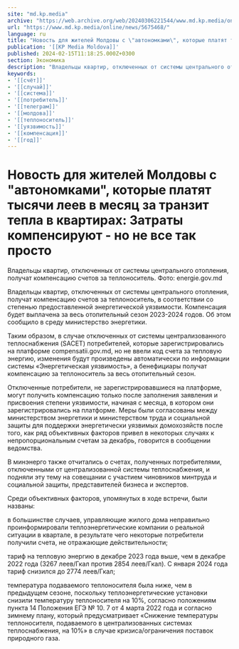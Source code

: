 ```yaml
---
site: "md.kp.media"
archive: "https://web.archive.org/web/20240306221544/www.md.kp.media/online/news/5675468/"
url: "https://www.md.kp.media/online/news/5675468/"
language: ru
title: "Новость для жителей Молдовы с \"автономками\", которые платят тысячи леев в месяц за транзит тепла в квартирах: Затраты компенсируют - но не все так просто"
publication: '[[KP Media Moldova]]'
published: 2024-02-15T11:18:25.000Z+0300
section: Экономика
description: "Владельцы квартир, отключенных от системы центрального отопления, получат компенсацию счетов за теплоноситель"
keywords:
- '[[счёт]]'
- '[[случай]]'
- '[[система]]'
- '[[потребитель]]'
- '[[телеграм]]'
- '[[молдова]]'
- '[[теплоноситель]]'
- '[[уязвимость]]'
- '[[компенсация]]'
- '[[год]]'
---
```


# Новость для жителей Молдовы с "автономками", которые платят тысячи леев в месяц за транзит тепла в квартирах: Затраты компенсируют - но не все так просто

Владельцы квартир, отключенных от системы центрального отопления, получат компенсацию счетов за теплоноситель. Фото: energie.gov.md

Владельцы квартир, отключенных от системы центрального отопления, получат компенсацию счетов за теплоноситель, в соответствии со степенью предоставленной энергетической уязвимости. Компенсация будет выплачена за весь отопительный сезон 2023-2024 годов. Об этом сообщило в среду министерство энергетики.

Таким образом, в случае отключенных от системы централизованного теплоснабжения (SACET) потребителей, которые зарегистрировались на платформе compensatii.gov.md, но не ввели код счета за тепловую энергию, изменения будут произведены автоматически по информации системы «Энергетическая уязвимость», а бенефициары получат компенсацию за теплоноситель за весь отопительный сезон.

Отключенные потребители, не зарегистрировавшиеся на платформе, могут получить компенсацию только после заполнения заявления и присвоения степени уязвимости, начиная с месяца, в котором они зарегистрировались на платформе. Меры были согласованы между министерством энергетики и министерством труда и социальной защиты для поддержки энергетически уязвимых домохозяйств после того, как ряд объективных факторов привел в некоторых случаях к непропорциональным счетам за декабрь, говорится в сообщении ведомства.

В минэнерго также отчитались о счетах, полученных потребителями, отключенными от централизованной системы теплоснабжения, и подняли эту тему на совещании с участием чиновников минтруда и социальной защиты, представителей бизнеса и экспертов.

Среди объективных факторов, упомянутых в ходе встречи, были названы:

в большинстве случаев, управляющие жилого дома неправильно проинформировали теплоэнергетические компании о реальной ситуации в квартале, в результате чего некоторые потребители получили счета, не отражающие действительности;

тариф на тепловую энергию в декабре 2023 года выше, чем в декабре 2022 года (3267 леев/Гкал против 2854 леев/Гкал). С января 2024 года тариф снизился до 2774 леев/Гкал;

температура подаваемого теплоносителя была ниже, чем в предыдущем сезоне, поскольку теплоэнергетические установки снизили температуру теплоносителя на 10%, согласно положениям пункта 14 Положения ЕГЭ № 10. 7 от 4 марта 2022 года и согласно зимнему плану, который предусматривает «Снижение температуры теплоносителя, подаваемого в централизованных системах теплоснабжения, на 10%» в случае кризиса/ограничения поставок природного газа.
